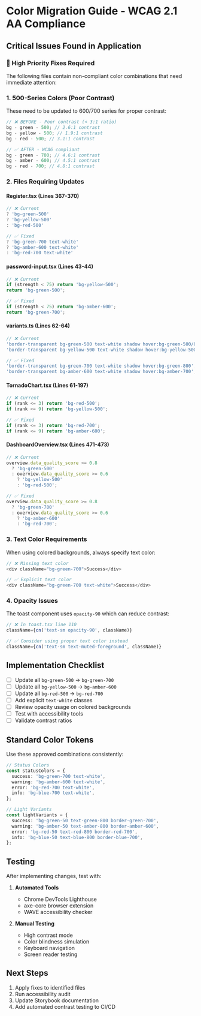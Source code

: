 # Color Migration Guide - WCAG 2.1 AA Compliance

## Critical Issues Found in Application

### 🔴 High Priority Fixes Required

The following files contain non-compliant color combinations that need immediate attention:

### 1. **500-Series Colors (Poor Contrast)**

These need to be updated to 600/700 series for proper contrast:

```typescript
// ❌ BEFORE - Poor contrast (< 3:1 ratio)
bg - green - 500; // 2.6:1 contrast
bg - yellow - 500; // 1.9:1 contrast
bg - red - 500; // 3.1:1 contrast

// ✅ AFTER - WCAG compliant
bg - green - 700; // 4.6:1 contrast
bg - amber - 600; // 4.5:1 contrast
bg - red - 700; // 4.8:1 contrast
```

### 2. **Files Requiring Updates**

#### **Register.tsx** (Lines 367-370)

```typescript
// ❌ Current
? 'bg-green-500'
? 'bg-yellow-500'
: 'bg-red-500'

// ✅ Fixed
? 'bg-green-700 text-white'
? 'bg-amber-600 text-white'
: 'bg-red-700 text-white'
```

#### **password-input.tsx** (Lines 43-44)

```typescript
// ❌ Current
if (strength < 75) return 'bg-yellow-500';
return 'bg-green-500';

// ✅ Fixed
if (strength < 75) return 'bg-amber-600';
return 'bg-green-700';
```

#### **variants.ts** (Lines 62-64)

```typescript
// ❌ Current
'border-transparent bg-green-500 text-white shadow hover:bg-green-500/80';
'border-transparent bg-yellow-500 text-white shadow hover:bg-yellow-500/80';

// ✅ Fixed
'border-transparent bg-green-700 text-white shadow hover:bg-green-800';
'border-transparent bg-amber-600 text-white shadow hover:bg-amber-700';
```

#### **TornadoChart.tsx** (Lines 61-197)

```typescript
// ❌ Current
if (rank <= 3) return 'bg-red-500';
if (rank <= 9) return 'bg-yellow-500';

// ✅ Fixed
if (rank <= 3) return 'bg-red-700';
if (rank <= 9) return 'bg-amber-600';
```

#### **DashboardOverview.tsx** (Lines 471-473)

```typescript
// ❌ Current
overview.data_quality_score >= 0.8
  ? 'bg-green-500'
  : overview.data_quality_score >= 0.6
    ? 'bg-yellow-500'
    : 'bg-red-500';

// ✅ Fixed
overview.data_quality_score >= 0.8
  ? 'bg-green-700'
  : overview.data_quality_score >= 0.6
    ? 'bg-amber-600'
    : 'bg-red-700';
```

### 3. **Text Color Requirements**

When using colored backgrounds, always specify text color:

```typescript
// ❌ Missing text color
<div className="bg-green-700">Success</div>

// ✅ Explicit text color
<div className="bg-green-700 text-white">Success</div>
```

### 4. **Opacity Issues**

The toast component uses `opacity-90` which can reduce contrast:

```typescript
// ❌ In toast.tsx line 110
className={cn('text-sm opacity-90', className)}

// ✅ Consider using proper text color instead
className={cn('text-sm text-muted-foreground', className)}
```

## Implementation Checklist

- [ ] Update all `bg-green-500` → `bg-green-700`
- [ ] Update all `bg-yellow-500` → `bg-amber-600`
- [ ] Update all `bg-red-500` → `bg-red-700`
- [ ] Add explicit `text-white` classes
- [ ] Review opacity usage on colored backgrounds
- [ ] Test with accessibility tools
- [ ] Validate contrast ratios

## Standard Color Tokens

Use these approved combinations consistently:

```typescript
// Status Colors
const statusColors = {
  success: 'bg-green-700 text-white',
  warning: 'bg-amber-600 text-white',
  error: 'bg-red-700 text-white',
  info: 'bg-blue-700 text-white',
};

// Light Variants
const lightVariants = {
  success: 'bg-green-50 text-green-800 border-green-700',
  warning: 'bg-amber-50 text-amber-800 border-amber-600',
  error: 'bg-red-50 text-red-800 border-red-700',
  info: 'bg-blue-50 text-blue-800 border-blue-700',
};
```

## Testing

After implementing changes, test with:

1. **Automated Tools**
   - Chrome DevTools Lighthouse
   - axe-core browser extension
   - WAVE accessibility checker

2. **Manual Testing**
   - High contrast mode
   - Color blindness simulation
   - Keyboard navigation
   - Screen reader testing

## Next Steps

1. Apply fixes to identified files
2. Run accessibility audit
3. Update Storybook documentation
4. Add automated contrast testing to CI/CD
